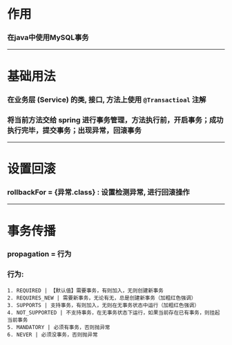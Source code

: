 # 作用
### 在java中使用MySQL事务
***
# 基础用法
### 在业务层 (Service) 的类, 接口, 方法上使用 ```@Transactioal``` 注解
### 将当前方法交给 spring 进行事务管理，方法执行前，开启事务；成功执行完毕，提交事务；出现异常，回滚事务
***
# 设置回滚
 ### rollbackFor = {异常.class} : 设置检测异常, 进行回滚操作
***
# 事务传播
 ### propagation = 行为
 ### 行为:
    1. REQUIRED | 【默认值】需要事务，有则加入，无则创建新事务
    2. REQUIRES_NEW | 需要新事务，无论有无，总是创建新事务（加粗红色强调）
    3. SUPPORTS | 支持事务，有则加入，无则在无事务状态中运行（加粗红色强调）
    4. NOT_SUPPORTED | 不支持事务，在无事务状态下运行，如果当前存在已有事务，则挂起当前事务
    5. MANDATORY | 必须有事务，否则抛异常
    6. NEVER | 必须没事务，否则抛异常
